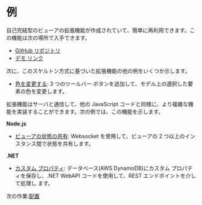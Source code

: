 # 例

自己完結型のビューアの拡張機能が作成されていて、簡単に再利用できます。この機能は次の場所で入手できます。

- [GitHub リポジトリ](https://github.com/Autodesk-Forge/forge-extensions)
- [デモ リンク](https://forge-extensions.autodesk.io/)

次に、このスケルトン方式に基づいた拡張機能の他の例をいくつか示します。

- [色を変更する](https://forge.autodesk.com/blog/happy-easter-setthemingcolor-model-material)\: 3 つのツールバー ボタンを追加して、モデル上の選択した要素の色を変更します。

拡張機能はサーバと通信して、他の JavaScript コードと同様に、より複雑な機能を実装することができます。次の例では、この機能を示します。

**Node.js**

- [ビューアの状態の共有](https://forge.autodesk.com/blog/share-viewer-state-websockets)\: Websocket を使用して、ビューアの 2 つ以上のインスタンス間で状態を共有します。

**.NET**

- [カスタム プロパティ](https://forge.autodesk.com/blog/custom-properties-viewer-net-lambda-dynamodb)\: データベース(AWS DynamoDB)にカスタム プロパティを保存し、.NET WebAPI コードを使用して、REST エンドポイントを介して処理し ます。 

次の作業:[配置](/ja-JP/deployment/)